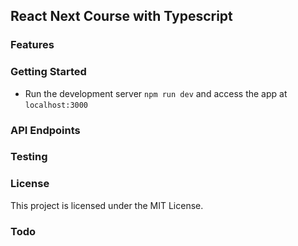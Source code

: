 ## React Next Course with Typescript

### Features

### Getting Started

- Run the development server `npm run dev` and access the app at `localhost:3000`

### API Endpoints

### Testing

### License

This project is licensed under the MIT License.

### Todo
